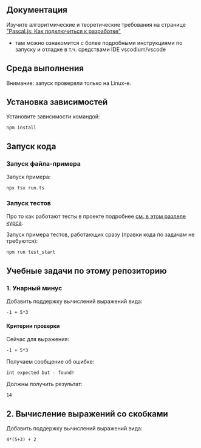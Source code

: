 ## Документация

Изучите алгоритмические и теоретические требования на странице ["Pascal.js: Как подключиться к разработке"](http://fkn.ktu10.com/?q=node/12411)
- там можно ознакомится с более подробными инструкциями по запуску и отладке в т.ч. средствами IDE vscodium/vscode

## Среда выполнения

Внимание: запуск проверяли только на Linux-е.

## Установка зависимостей

Установите зависимости командой:
```shell
npm install
```

## Запуск кода


### Запуск файла-примера 

Запуск примера:
```shell
npx tsx run.ts
```

### Запуск тестов

Про то как работают тесты в проекте подробнее [см. в этом разделе курса](https://fkn.ktu10.com/?q=node/16621).

Запуск примера тестов, работающих сразу (правки кода по задачам не требуются):
```shell
npm run test_start
```

## Учебные задачи по этому репозиторию

### 1. Унарный минус

Добавить поддержку вычислений выражений вида:

```shell
-1 + 5*3
```

#### Критерии проверки 

Сейчас для выражения:

```shell
-1 + 5*3
```
Получаем сообщение об ошибке:

```shell
int expected but - found!
```

Должны получить результат:
```shell
14
```

## 2. Вычисление выражений со скобками

Добавить поддержку вычислений выражений вида:

```shell
4*(5+3) + 2
```


